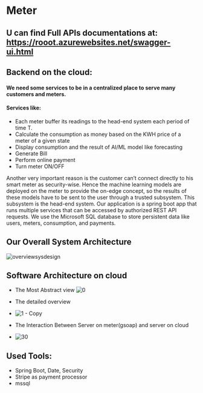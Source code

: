 # Meter
## U can find Full APIs documentations at: https://rooot.azurewebsites.net/swagger-ui.html

## Backend on the cloud:
#### We need some services to be in a centralized place to serve many customers and meters.
#### Services like:

- Each meter buffer its readings to the head-end system each period of time T.
- Calculate the consumption as money based on the KWH price of a meter of a given state
- Display consumption and the result of AI/ML model like forecasting
- Generate Bill
- Perform online payment
- Turn meter ON/OFF

Another very important reason is the customer can’t connect directly to his smart meter as security-wise. Hence the machine learning models are deployed on the meter to provide the on-edge concept, so the results of these models have to be sent to the user through a trusted subsystem. This subsystem is the head-end system. Our application is a spring boot app that runs multiple services that can be accessed by authorized REST API requests. We use the Microsoft SQL database to store persistent data like users, meters, consumption, and payments. 

## Our Overall System Architecture
![overviewsysdesign](https://user-images.githubusercontent.com/51336081/178088183-a468c441-5748-4c7b-b624-12ac6882a865.png)

## Software Architecture on cloud

- The Most Abstract view
![0](https://user-images.githubusercontent.com/51336081/166923748-ac36f080-fdf6-49d1-8171-de51265283b1.png)

- The detailed overview
- ![1 - Copy](https://user-images.githubusercontent.com/51336081/166923863-0eb90432-f77b-4b21-9264-2ed242524992.png)

- The Interaction Between Server on meter(gsoap) and server on cloud
- ![30](https://user-images.githubusercontent.com/51336081/166924016-9626a6a7-1357-4203-8056-b9fa777766dd.png)

## Used Tools:
- Spring Boot, Date, Security
- Stripe as payment processor
-  mssql
